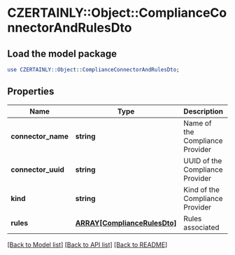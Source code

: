 # CZERTAINLY::Object::ComplianceConnectorAndRulesDto

## Load the model package
```perl
use CZERTAINLY::Object::ComplianceConnectorAndRulesDto;
```

## Properties
Name | Type | Description | Notes
------------ | ------------- | ------------- | -------------
**connector_name** | **string** | Name of the Compliance Provider | [optional] 
**connector_uuid** | **string** | UUID of the Compliance Provider | [optional] 
**kind** | **string** | Kind of the Compliance Provider | [optional] 
**rules** | [**ARRAY[ComplianceRulesDto]**](ComplianceRulesDto.md) | Rules associated | [optional] 

[[Back to Model list]](../README.md#documentation-for-models) [[Back to API list]](../README.md#documentation-for-api-endpoints) [[Back to README]](../README.md)


